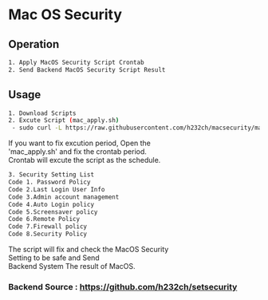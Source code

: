 # Mac OS Security

## Operation
```bash
1. Apply MacOS Security Script Crontab 
2. Send Backend MacOS Security Script Result
```

## Usage
```bash
1. Download Scripts
2. Excute Script (mac_apply.sh)
 - sudo curl -L https://raw.githubusercontent.com/h232ch/macsecurity/master/mac_apply.sh -o ~/mac.apply.sh| sudo chmod 755 ~/mac.apply.sh | sudo ~/mac.apply.sh
```
 If you want to fix excution period, Open the <br>
 'mac_apply.sh' and fix the crontab period. <br>
 Crontab will excute the script as the schedule. <br>
```bash
3. Security Setting List
Code 1. Password Policy
Code 2.Last Login User Info
Code 3.Admin account management
Code 4.Auto Login policy
Code 5.Screensaver policy
Code 6.Remote Policy
Code 7.Firewall policy
Code 8.Security Policy
```
 The script will fix and check the MacOS Security<br>
 Setting to be safe and Send<br>
 Backend System The result of MacOS.<br>
### Backend Source : https://github.com/h232ch/setsecurity
